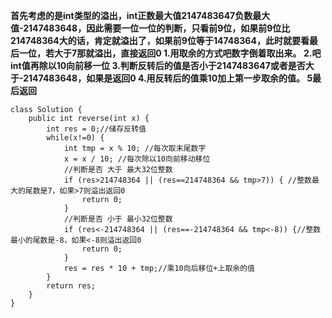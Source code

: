 **首先考虑的是int类型的溢出，int正数最大值2147483647负数最大值-2147483648，因此需要一位一位的判断，只看前9位，如果前9位比214748364大的话，肯定就溢出了，如果前9位等于14748364，此时就要看最后一位，若大于7那就溢出，直接返回0
1.用取余的方式吧数字倒着取出来。
2.吧int值再除以10向前移一位
3.判断反转后的值是否小于2147483647或者是否大于-2147483648，如果是返回0
4.用反转后的值乘10加上第一步取余的值。
5最后返回**
```
class Solution {
    public int reverse(int x) {
        int res = 0;//储存反转值
        while(x!=0) {
            int tmp = x % 10; //每次取末尾数字
            x = x / 10; //每次除以10向前移动移位
            //判断是否 大于 最大32位整数
            if (res>214748364 || (res==214748364 && tmp>7)) { //整数最大的尾数是7，如果>7则溢出返回0
                return 0;
            }
            //判断是否 小于 最小32位整数
            if (res<-214748364 || (res==-214748364 && tmp<-8)) {//整数最小的尾数是-8，如果<-8则溢出返回0
                return 0;
            }
            res = res * 10 + tmp;//乘10向后移位+上取余的值
        }
        return res;
    }
}
```

